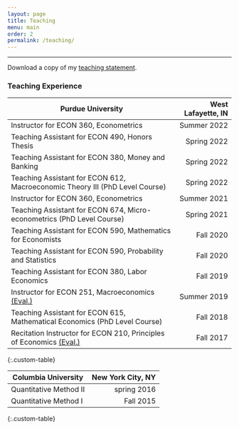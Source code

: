 ```yaml
---
layout: page
title: Teaching
menu: main
order: 2
permalink: /teaching/
---
```

<!---
Teaching Statement:
--->
***

Download a copy of my [teaching statement](../assets/docs/Dan_teaching.pdf).

### Teaching Experience

| Purdue University | West Lafayette, IN |
| ----------- | ----------: |
| Instructor for ECON 360, Econometrics | Summer 2022 |
| Teaching Assistant for ECON 490, Honors Thesis | Spring 2022 |
| Teaching Assistant for ECON 380, Money and Banking | Spring 2022 |
| Teaching Assistant for ECON 612, Macroeconomic Theory III (PhD Level Course) | Spring 2022 |
| Instructor for ECON 360, Econometrics | Summer 2021 |
| Teaching Assistant for ECON 674, Micro-econometrics (PhD Level Course) | Spring 2021 |
| Teaching Assistant for ECON 590, Mathematics for Economists | Fall 2020 |
| Teaching Assistant for ECON 590, Probability and Statistics | Fall 2020|
| Teaching Assistant for ECON 380, Labor Economics | Fall 2019|
| Instructor for ECON 251, Macroeconomics [(Eval.)](../assets/docs/Daniel_eval_251_su18.pdf) | Summer 2019 |
| Teaching Assistant for ECON 615, Mathematical Economics (PhD Level Course)| Fall 2018 |
| Recitation Instructor for ECON 210, Principles of Economics [(Eval.)](../assets/docs/Daniel_eval_210_fa16.pdf) | Fall 2017|
{:.custom-table}

| Columbia University | New York City, NY |
| ----------- | ----------: |
| Quantitative Method II | spring 2016 |
| Quantitative Method I | Fall 2015 |
{:.custom-table}


